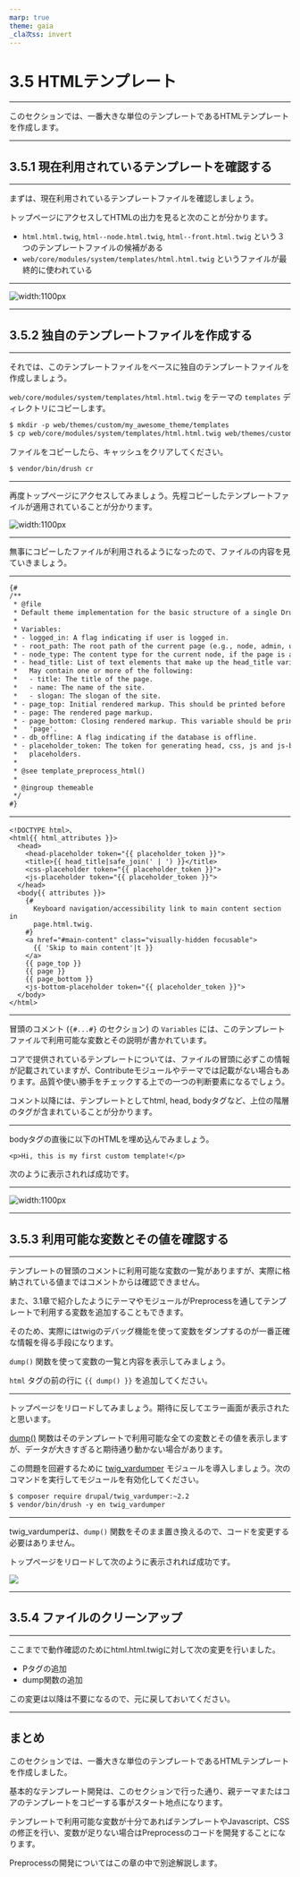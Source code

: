 ```yaml
---
marp: true
theme: gaia
_cla次ss: invert
---
```


<!-- _class: lead -->
# 3.5 HTMLテンプレート

---

このセクションでは、一番大きな単位のテンプレートであるHTMLテンプレートを作成します。

---

<!-- _class: lead -->
## 3.5.1 現在利用されているテンプレートを確認する

---

まずは、現在利用されているテンプレートファイルを確認しましょう。

トップページにアクセスしてHTMLの出力を見ると次のことが分かります。

- `html.html.twig`, `html--node.html.twig`,  `html--front.html.twig` という３つのテンプレートファイルの候補がある
- `web/core/modules/system/templates/html.html.twig` というファイルが最終的に使われている

---

![width:1100px](../assets/03_themeing_basics/05_html_template/html_template.png)

---

<!-- _class: lead -->
## 3.5.2 独自のテンプレートファイルを作成する

---

それでは、このテンプレートファイルをベースに独自のテンプレートファイルを作成しましょう。

`web/core/modules/system/templates/html.html.twig` をテーマの `templates` ディレクトリにコピーします。

```txt
$ mkdir -p web/themes/custom/my_awesome_theme/templates
$ cp web/core/modules/system/templates/html.html.twig web/themes/custom/my_awesome_theme/templates/
```

ファイルをコピーしたら、キャッシュをクリアしてください。

```txt
$ vendor/bin/drush cr
```

---

再度トップページにアクセスしてみましょう。先程コピーしたテンプレートファイルが適用されていることが分かります。

![width:1100px](../assets/03_themeing_basics/05_html_template/custom_html_template.png)

---

無事にコピーしたファイルが利用されるようになったので、ファイルの内容を見ていきましょう。

---

```txt
{#
/**
 * @file
 * Default theme implementation for the basic structure of a single Drupal page.
 *
 * Variables:
 * - logged_in: A flag indicating if user is logged in.
 * - root_path: The root path of the current page (e.g., node, admin, user).
 * - node_type: The content type for the current node, if the page is a node.
 * - head_title: List of text elements that make up the head_title variable.
 *   May contain one or more of the following:
 *   - title: The title of the page.
 *   - name: The name of the site.
 *   - slogan: The slogan of the site.
 * - page_top: Initial rendered markup. This should be printed before 'page'.
 * - page: The rendered page markup.
 * - page_bottom: Closing rendered markup. This variable should be printed after
 *   'page'.
 * - db_offline: A flag indicating if the database is offline.
 * - placeholder_token: The token for generating head, css, js and js-bottom
 *   placeholders.
 *
 * @see template_preprocess_html()
 *
 * @ingroup themeable
 */
#}
```

---

```
<!DOCTYPE html>、
<html{{ html_attributes }}>
  <head>
    <head-placeholder token="{{ placeholder_token }}">
    <title>{{ head_title|safe_join(' | ') }}</title>
    <css-placeholder token="{{ placeholder_token }}">
    <js-placeholder token="{{ placeholder_token }}">
  </head>
  <body{{ attributes }}>
    {#
      Keyboard navigation/accessibility link to main content section in
      page.html.twig.
    #}
    <a href="#main-content" class="visually-hidden focusable">
      {{ 'Skip to main content'|t }}
    </a>
    {{ page_top }}
    {{ page }}
    {{ page_bottom }}
    <js-bottom-placeholder token="{{ placeholder_token }}">
  </body>
</html>
```

---

冒頭のコメント (`{#...#}` のセクション) の `Variables` には、このテンプレートファイルで利用可能な変数とその説明が書かれています。

コアで提供されているテンプレートについては、ファイルの冒頭に必ずこの情報が記載されていますが、Contributeモジュールやテーマでは記載がない場合もあります。品質や使い勝手をチェックする上での一つの判断要素になるでしょう。

コメント以降には、テンプレートとしてhtml, head, bodyタグなど、上位の階層のタグが含まれていることが分かります。

---

bodyタグの直後に以下のHTMLを埋め込んでみましょう。

```
<p>Hi, this is my first custom template!</p>
```

次のように表示されれば成功です。

---

![width:1100px](../assets/03_themeing_basics/05_html_template/add_hello_message.png)

---

<!-- _class: lead -->
## 3.5.3 利用可能な変数とその値を確認する

---

テンプレートの冒頭のコメントに利用可能な変数の一覧がありますが、実際に格納されている値まではコメントからは確認できません。

また、3.1章で紹介したようにテーマやモジュールがPreprocessを通してテンプレートで利用する変数を追加することもできます。

そのため、実際にはtwigのデバッグ機能を使って変数をダンプするのが一番正確な情報を得る手段になります。

`dump()` 関数を使って変数の一覧と内容を表示してみましょう。

`html` タグの前の行に `{{ dump() }}` を追加してください。

---

トップページをリロードしてみましょう。期待に反してエラー画面が表示されたと思います。

[dump()](https://twig.symfony.com/doc/3.x/functions/dump.html) 関数はそのテンプレートで利用可能な全ての変数とその値を表示しますが、データが大きすぎると期待通り動かない場合があります。

この問題を回避するために [twig_vardumper](https://www.drupal.org/project/twig_vardumper) モジュールを導入しましょう。次のコマンドを実行してモジュールを有効化してください。


```txt
$ composer require drupal/twig_vardumper:~2.2
$ vendor/bin/drush -y en twig_vardumper
```

---

twig_vardumperは、`dump()` 関数をそのまま置き換えるので、コードを変更する必要はありません。

トップページをリロードして次のように表示されれば成功です。

![](../assets/03_themeing_basics/05_html_template/dump.png)

---

<!-- _class: lead -->
## 3.5.4 ファイルのクリーンアップ

---

ここまでで動作確認のためにhtml.html.twigに対して次の変更を行いました。

- Pタグの追加
- dump関数の追加

この変更は以降は不要になるので、元に戻しておいてください。

---

## まとめ

このセクションでは、一番大きな単位のテンプレートであるHTMLテンプレートを作成しました。

基本的なテンプレート開発は、このセクションで行った通り、親テーマまたはコアのテンプレートをコピーする事がスタート地点になります。

テンプレートで利用可能な変数が十分であればテンプレートやJavascript、CSSの修正を行い、変数が足りない場合はPreprocessのコードを開発することになります。

Preprocessの開発についてはこの章の中で別途解説します。
